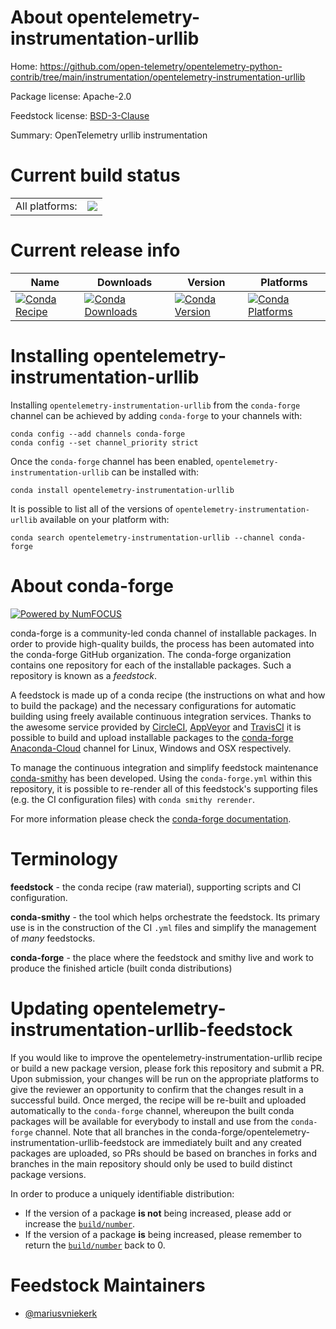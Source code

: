 About opentelemetry-instrumentation-urllib
==========================================

Home: https://github.com/open-telemetry/opentelemetry-python-contrib/tree/main/instrumentation/opentelemetry-instrumentation-urllib

Package license: Apache-2.0

Feedstock license: [BSD-3-Clause](https://github.com/conda-forge/opentelemetry-instrumentation-urllib-feedstock/blob/master/LICENSE.txt)

Summary: OpenTelemetry urllib instrumentation

Current build status
====================


<table><tr><td>All platforms:</td>
    <td>
      <a href="https://dev.azure.com/conda-forge/feedstock-builds/_build/latest?definitionId=13865&branchName=master">
        <img src="https://dev.azure.com/conda-forge/feedstock-builds/_apis/build/status/opentelemetry-instrumentation-urllib-feedstock?branchName=master">
      </a>
    </td>
  </tr>
</table>

Current release info
====================

| Name | Downloads | Version | Platforms |
| --- | --- | --- | --- |
| [![Conda Recipe](https://img.shields.io/badge/recipe-opentelemetry--instrumentation--urllib-green.svg)](https://anaconda.org/conda-forge/opentelemetry-instrumentation-urllib) | [![Conda Downloads](https://img.shields.io/conda/dn/conda-forge/opentelemetry-instrumentation-urllib.svg)](https://anaconda.org/conda-forge/opentelemetry-instrumentation-urllib) | [![Conda Version](https://img.shields.io/conda/vn/conda-forge/opentelemetry-instrumentation-urllib.svg)](https://anaconda.org/conda-forge/opentelemetry-instrumentation-urllib) | [![Conda Platforms](https://img.shields.io/conda/pn/conda-forge/opentelemetry-instrumentation-urllib.svg)](https://anaconda.org/conda-forge/opentelemetry-instrumentation-urllib) |

Installing opentelemetry-instrumentation-urllib
===============================================

Installing `opentelemetry-instrumentation-urllib` from the `conda-forge` channel can be achieved by adding `conda-forge` to your channels with:

```
conda config --add channels conda-forge
conda config --set channel_priority strict
```

Once the `conda-forge` channel has been enabled, `opentelemetry-instrumentation-urllib` can be installed with:

```
conda install opentelemetry-instrumentation-urllib
```

It is possible to list all of the versions of `opentelemetry-instrumentation-urllib` available on your platform with:

```
conda search opentelemetry-instrumentation-urllib --channel conda-forge
```


About conda-forge
=================

[![Powered by NumFOCUS](https://img.shields.io/badge/powered%20by-NumFOCUS-orange.svg?style=flat&colorA=E1523D&colorB=007D8A)](http://numfocus.org)

conda-forge is a community-led conda channel of installable packages.
In order to provide high-quality builds, the process has been automated into the
conda-forge GitHub organization. The conda-forge organization contains one repository
for each of the installable packages. Such a repository is known as a *feedstock*.

A feedstock is made up of a conda recipe (the instructions on what and how to build
the package) and the necessary configurations for automatic building using freely
available continuous integration services. Thanks to the awesome service provided by
[CircleCI](https://circleci.com/), [AppVeyor](https://www.appveyor.com/)
and [TravisCI](https://travis-ci.com/) it is possible to build and upload installable
packages to the [conda-forge](https://anaconda.org/conda-forge)
[Anaconda-Cloud](https://anaconda.org/) channel for Linux, Windows and OSX respectively.

To manage the continuous integration and simplify feedstock maintenance
[conda-smithy](https://github.com/conda-forge/conda-smithy) has been developed.
Using the ``conda-forge.yml`` within this repository, it is possible to re-render all of
this feedstock's supporting files (e.g. the CI configuration files) with ``conda smithy rerender``.

For more information please check the [conda-forge documentation](https://conda-forge.org/docs/).

Terminology
===========

**feedstock** - the conda recipe (raw material), supporting scripts and CI configuration.

**conda-smithy** - the tool which helps orchestrate the feedstock.
                   Its primary use is in the construction of the CI ``.yml`` files
                   and simplify the management of *many* feedstocks.

**conda-forge** - the place where the feedstock and smithy live and work to
                  produce the finished article (built conda distributions)


Updating opentelemetry-instrumentation-urllib-feedstock
=======================================================

If you would like to improve the opentelemetry-instrumentation-urllib recipe or build a new
package version, please fork this repository and submit a PR. Upon submission,
your changes will be run on the appropriate platforms to give the reviewer an
opportunity to confirm that the changes result in a successful build. Once
merged, the recipe will be re-built and uploaded automatically to the
`conda-forge` channel, whereupon the built conda packages will be available for
everybody to install and use from the `conda-forge` channel.
Note that all branches in the conda-forge/opentelemetry-instrumentation-urllib-feedstock are
immediately built and any created packages are uploaded, so PRs should be based
on branches in forks and branches in the main repository should only be used to
build distinct package versions.

In order to produce a uniquely identifiable distribution:
 * If the version of a package **is not** being increased, please add or increase
   the [``build/number``](https://docs.conda.io/projects/conda-build/en/latest/resources/define-metadata.html#build-number-and-string).
 * If the version of a package **is** being increased, please remember to return
   the [``build/number``](https://docs.conda.io/projects/conda-build/en/latest/resources/define-metadata.html#build-number-and-string)
   back to 0.

Feedstock Maintainers
=====================

* [@mariusvniekerk](https://github.com/mariusvniekerk/)

